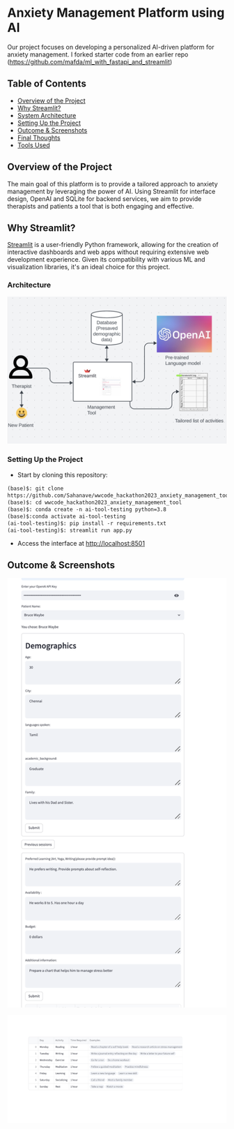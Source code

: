 # Anxiety Management Platform using AI

 Our project focuses on developing a personalized AI-driven platform for anxiety management. I forked starter code from an earlier repo (https://github.com/mafda/ml_with_fastapi_and_streamlit)

## Table of Contents

- [Overview of the Project](#overview-of-the-project)
- [Why Streamlit?](#why-use-streamlit)
- [System Architecture](#architecture)
- [Setting Up the Project](#project-setup)
- [Outcome & Screenshots](#results)
- [Final Thoughts](#conclusions)
- [Tools Used](#tools)

## Overview of the Project

The main goal of this platform is to provide a tailored approach to anxiety management by leveraging the power of AI. Using Streamlit for interface design, OpenAI and SQLite for backend services, we aim to provide therapists and patients a tool that is both engaging and effective.

## Why Streamlit?

[Streamlit](https://streamlit.io) is a user-friendly Python framework, allowing for the creation of interactive dashboards and web apps without requiring extensive web development experience. Given its compatibility with various ML and visualization libraries, it's an ideal choice for this project.


### Architecture
![Sample Outcome](assets/arch_diagram.png)


### Setting Up the Project

- Start by cloning this repository:

```shell
(base)$: git clone https://github.com/Sahanave/wwcode_hackathon2023_anxiety_management_tool.git
(base)$: cd wwcode_hackathon2023_anxiety_management_tool
(base)$: conda create -n ai-tool-testing python=3.8
(base)$:conda activate ai-tool-testing
(ai-tool-testing)$: pip install -r requirements.txt
(ai-tool-testing)$: streamlit run app.py

```
- Access the interface at [http://localhost:8501](http://localhost:8501)

## Outcome & Screenshots

![Sample Input](assets/streamlit-input-sample.png)


![Sample Outcome](assets/streamlit-output-sample.png)

